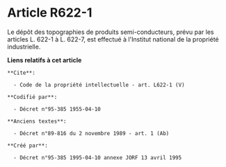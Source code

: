 # Article R622-1

Le dépôt des topographies de produits semi-conducteurs, prévu par les articles L. 622-1 à L. 622-7, est effectué à l'Institut
national de la propriété industrielle.

**Liens relatifs à cet article**

	**Cite**:

	  - Code de la propriété intellectuelle - art. L622-1 (V)

	**Codifié par**:

	  - Décret n°95-385 1955-04-10

	**Anciens textes**:

	  - Décret n°89-816 du 2 novembre 1989 - art. 1 (Ab)

	**Créé par**:

	  - Décret n°95-385 1995-04-10 annexe JORF 13 avril 1995
